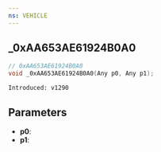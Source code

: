 ```yaml
---
ns: VEHICLE
---
```

## _0xAA653AE61924B0A0

```c
// 0xAA653AE61924B0A0
void _0xAA653AE61924B0A0(Any p0, Any p1);
```

```
Introduced: v1290
```

## Parameters
* **p0**:
* **p1**:


